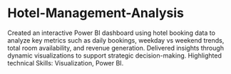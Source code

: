 # Hotel-Management-Analysis
Created an interactive Power BI dashboard using hotel booking data to analyze key metrics such as daily bookings, weekday vs weekend trends, total room availability, and revenue generation. Delivered insights through dynamic visualizations to support strategic decision-making. Highlighted technical Skills: Visualization, Power BI.
